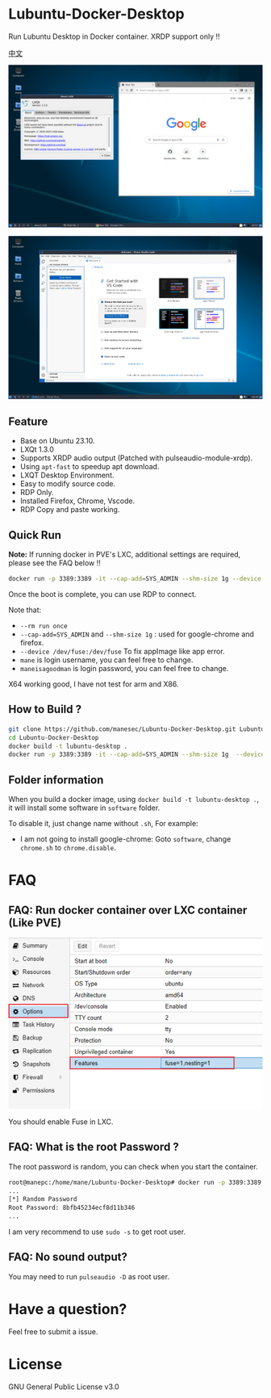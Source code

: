 # Lubuntu-Docker-Desktop
Run Lubuntu Desktop in Docker container.  XRDP support only !!

[中文](README_ZH.md)

![image](img/1.png)

![image](img/2.png)


## Feature
+ Base on Ubuntu 23.10.
+ LXQt 1.3.0
+ Supports XRDP audio output (Patched with pulseaudio-module-xrdp).
+ Using `apt-fast` to speedup apt download.
+ LXQT Desktop Environment.
+ Easy to modify source code.
+ RDP Only.
+ Installed Firefox, Chrome, Vscode.
+ RDP Copy and paste working.

## Quick Run

**Note:** If running docker in PVE's LXC, additional settings are required, please see the FAQ below !!

``` bash
docker run -p 3389:3389 -it --cap-add=SYS_ADMIN --shm-size 1g --device /dev/fuse:/dev/fuse --rm manesec/lubuntu-desktop /bin/RunOnce.sh mane maneisagoodman
```

Once the boot is complete, you can use RDP to connect.

Note that: 
+ `--rm run once` 
+ `--cap-add=SYS_ADMIN` and `--shm-size 1g` : used for google-chrome and firefox.
+ `--device /dev/fuse:/dev/fuse` To fix appImage like app error.
+ `mane` is login username, you can feel free to change.
+ `maneisagoodman` is login password, you can feel free to change.

X64 working good, I have not test for arm and X86.

## How to Build ?

``` bash
git clone https://github.com/manesec/Lubuntu-Docker-Desktop.git Lubuntu-Docker-Desktop
cd Lubuntu-Docker-Desktop
docker build -t lubuntu-desktop .
docker run -p 3389:3389 -it --cap-add=SYS_ADMIN --shm-size 1g  --device /dev/fuse:/dev/fuse --rm lubuntu-desktop /bin/RunOnce.sh mane maneisagoodman
```



## Folder information

When you build a docker image, using `docker build -t lubuntu-desktop .`, it will install some software in `software` folder.

To disable it, just change name without `.sh`, For example:

+ I am not going to install google-chrome: Goto `software`, change `chrome.sh` to `chrome.disable`.


# FAQ

## FAQ: Run docker container over LXC container (Like PVE)

![image](img/3.png)

You should enable Fuse in LXC.

## FAQ: What is the root Password ?

The root password is random, you can check when you start the container.

```bash
root@manepc:/home/mane/Lubuntu-Docker-Desktop# docker run -p 3389:3389 -it --cap-add=SYS_ADMIN --device /dev/fuse:/dev/fuse --shm-size 1g --rm lubuntu-desktop /bin/RunOnce.sh mane maneisagoodman
...
[*] Random Password
Root Password: 8bfb45234ecf8d11b346
...
```

I am very recommend to use `sudo -s` to get root user.

## FAQ: No sound output?

You may need to run `pulseaudio -D` as root user.

# Have a question?

Feel free to submit a issue.

# License 
GNU General Public License v3.0

